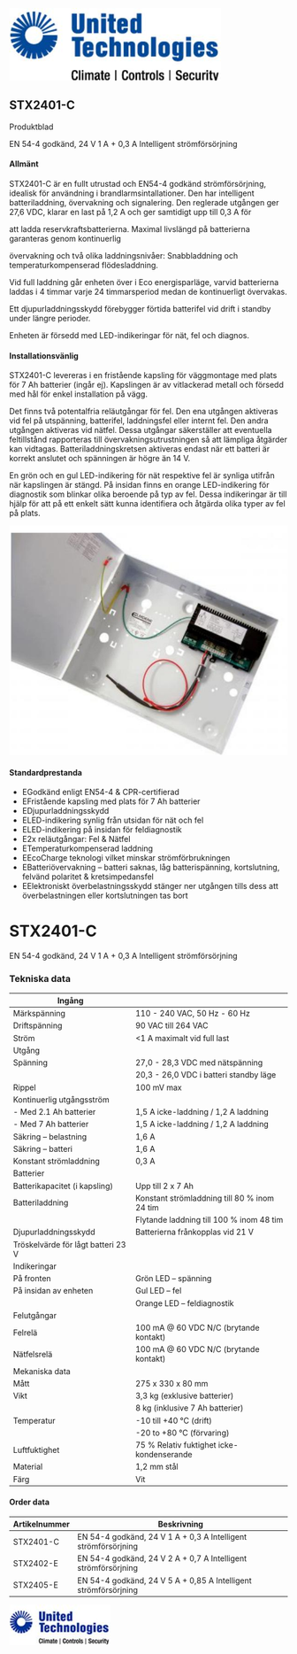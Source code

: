 ![](_page_0_Picture_0.jpeg)

## STX2401-C

Produktblad

EN 54-4 godkänd, 24 V 1 A + 0,3 A Intelligent strömförsörjning

#### Allmänt

STX2401-C är en fullt utrustad och EN54-4 godkänd strömförsörjning, idealisk för användning i brandlarmsintallationer. Den har intelligent batteriladdning, övervakning och signalering. Den reglerade utgången ger 27,6 VDC, klarar en last på 1,2 A och ger samtidigt upp till 0,3 A för

 att ladda reservkraftsbatterierna. Maximal livslängd på batterierna garanteras genom kontinuerlig

 övervakning och två olika laddningsnivåer: Snabbladdning och temperaturkompenserad flödesladdning.

Vid full laddning går enheten över i Eco energisparläge, varvid batterierna laddas i 4 timmar varje 24 timmarsperiod medan de kontinuerligt övervakas.

Ett djupurladdningsskydd förebygger förtida batterifel vid drift i standby under längre perioder.

Enheten är försedd med LED-indikeringar för nät, fel och diagnos.

#### Installationsvänlig

STX2401-C levereras i en fristående kapsling för väggmontage med plats för 7 Ah batterier (ingår ej). Kapslingen är av vitlackerad metall och försedd med hål för enkel installation på vägg.

Det finns två potentalfria reläutgångar för fel. Den ena utgången aktiveras vid fel på utspänning, batterifel, laddningsfel eller internt fel. Den andra utgången aktiveras vid nätfel. Dessa utgångar säkerställer att eventuella feltillstånd rapporteras till övervakningsutrustningen så att lämpliga åtgärder kan vidtagas. Batteriladdningskretsen aktiveras endast när ett batteri är korrekt anslutet och spänningen är högre än 14 V.

En grön och en gul LED-indikering för nät respektive fel är synliga utifrån när kapslingen är stängd. På insidan finns en orange LED-indikering för diagnostik som blinkar olika beroende på typ av fel. Dessa indikeringar är till hjälp för att på ett enkelt sätt kunna identifiera och åtgärda olika typer av fel på plats.

![](_page_0_Picture_14.jpeg)

#### Standardprestanda

- EGodkänd enligt EN54-4 & CPR-certifierad
- EFristående kapsling med plats för 7 Ah batterier
- EDjupurladdningsskydd
- ELED-indikering synlig från utsidan för nät och fel
- ELED-indikering på insidan för feldiagnostik
- E2x reläutgångar: Fel & Nätfel
- ETemperaturkompenserad laddning
- EEcoCharge teknologi vilket minskar strömförbrukningen
- EBatteriövervakning – batteri saknas, låg batterispänning, kortslutning, felvänd polaritet & kretsimpedansfel
- EElektroniskt överbelastningsskydd stänger ner utgången tills dess att överbelastningen eller kortslutningen tas bort

# STX2401-C

EN 54-4 godkänd, 24 V 1 A + 0,3 A Intelligent strömförsörjning

### Tekniska data

| Ingång                             |                                              |
|------------------------------------|----------------------------------------------|
| Märkspänning                       | 110 - 240 VAC, 50 Hz - 60 Hz                 |
| Driftspänning                      | 90 VAC till 264 VAC                          |
| Ström                              | <1 A maximalt vid full last                  |
| Utgång                             |                                              |
| Spänning                           | 27,0 - 28,3 VDC med nätspänning              |
|                                    | 20,3 - 26,0 VDC i batteri standby läge       |
| Rippel                             | 100 mV max                                   |
| Kontinuerlig utgångsström          |                                              |
| - Med 2.1 Ah batterier             | 1,5 A icke-laddning / 1,2 A laddning         |
| - Med 7 Ah batterier               | 1,5 A icke-laddning / 1,2 A laddning         |
| Säkring – belastning               | 1,6 A                                        |
| Säkring – batteri                  | 1,6 A                                        |
| Konstant strömladdning             | 0,3 A                                        |
| Batterier                          |                                              |
| Batterikapacitet (i kapsling)      | Upp till 2 x 7 Ah                            |
| Batteriladdning                    | Konstant strömladdning till 80 % inom 24 tim |
|                                    | Flytande laddning till 100 % inom 48 tim     |
| Djupurladdningsskydd               | Batterierna frånkopplas vid 21 V             |
| Tröskelvärde för lågt batteri 23 V |                                              |
| Indikeringar                       |                                              |
| På fronten                         | Grön LED – spänning                          |
| På insidan av enheten              | Gul LED – fel                                |
|                                    | Orange LED – feldiagnostik                   |
| Felutgångar                        |                                              |
| Felrelä                            | 100 mA @ 60 VDC N/C (brytande kontakt)       |
| Nätfelsrelä                        | 100 mA @ 60 VDC N/C (brytande kontakt)       |
| Mekaniska data                     |                                              |
| Mått                               | 275 x 330 x 80 mm                            |
| Vikt                               | 3,3 kg (exklusive batterier)                 |
|                                    | 8 kg (inklusive 7 Ah batterier)              |
| Temperatur                         | -10 till +40 °C (drift)                      |
|                                    | -20 to +80 °C (förvaring)                    |
| Luftfuktighet                      | 75 % Relativ fuktighet icke-kondenserande    |
| Material                           | 1,2 mm stål                                  |
| Färg                               | Vit                                          |

#### Order data

| Artikelnummer | Beskrivning                                                     |
|---------------|-----------------------------------------------------------------|
| STX2401-C     | EN 54-4 godkänd, 24 V 1 A + 0,3 A Intelligent strömförsörjning  |
| STX2402-E     | EN 54-4 godkänd, 24 V 2 A + 0,7 A Intelligent strömförsörjning  |
| STX2405-E     | EN 54-4 godkänd, 24 V 5 A + 0,85 A Intelligent strömförsörjning |

![](_page_1_Picture_7.jpeg)